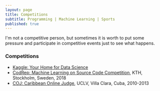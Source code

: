 ```yaml
---
layout: page
title: Competitions
subtitle: Programming | Machine Learning | Sports  
published: true
---
```


I'm not a competitive person, but sometimes it is worth to put some pressure and participate in competitive events just to see what happens.

### Competitions

- [Kaggle: Your Home for Data Science](https://www.kaggle.com/cesarsoto)
- [CodRep: Machine Learning on Source Code Competition](https://github.com/KTH/CodRep-competition), KTH, Stockholm, Sweden, 2018
- [COJ: Caribbean Online Judge](http://coj.uci.cu/user/useraccount.xhtml?username=CeSaR_uclv), UCLV, Villa Clara, Cuba, 2010-2013

